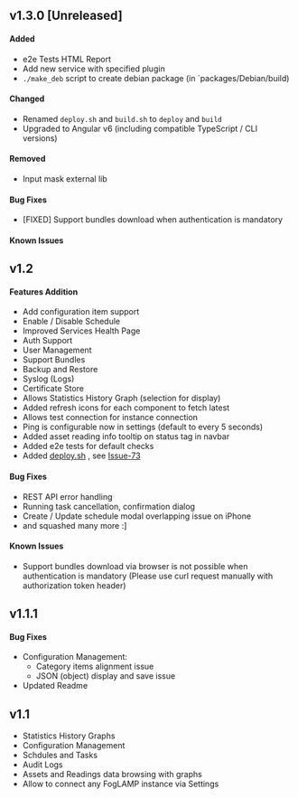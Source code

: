 ## v1.3.0 [Unreleased]
 
#### Added

* e2e Tests HTML Report
* Add new service with specified plugin
* `./make_deb` script to create debian package (in `packages/Debian/build)

#### Changed

* Renamed `deploy.sh` and `build.sh` to `deploy` and `build`
* Upgraded to Angular v6 (including compatible TypeScript / CLI versions)

#### Removed

* Input mask external lib

#### Bug Fixes
* [FIXED] Support bundles download when authentication is mandatory

#### Known Issues


## v1.2
 
#### Features Addition

* Add configuration item support
* Enable / Disable Schedule
* Improved Services Health Page
* Auth Support
* User Management
* Support Bundles
* Backup and Restore
* Syslog (Logs) 
* Certificate Store
* Allows Statistics History Graph (selection for display)
* Added refresh icons for each component to fetch latest
* Allows test connection for instance connection
* Ping is configurable now in settings (default to every 5 seconds) 
* Added asset reading info tooltip on status tag in navbar
* Added e2e tests for default checks
* Added [deploy.sh](deploy.sh) , see [Issue-73](https://github.com/foglamp/foglamp-gui/issues/73)   

#### Bug Fixes

* REST API error handling
* Running task cancellation, confirmation dialog 
* Create / Update schedule modal overlapping issue on iPhone
* and squashed many more :]

#### Known Issues

* Support bundles download via browser is not possible when authentication is mandatory (Please use curl request manually with authorization token header)

## v1.1.1

#### Bug Fixes

* Configuration Management: 
    * Category items alignment issue
    * JSON (object) display and save issue
* Updated Readme 

## v1.1

* Statistics History Graphs
* Configuration Management 
* Schdules and Tasks
* Audit Logs
* Assets and Readings data browsing with graphs
* Allow to connect any FogLAMP instance via Settings

